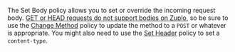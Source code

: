 The Set Body policy allows you to set or override the incoming request body. [GET or HEAD requests do not support bodies on Zuplo](/docs/articles/zp-body-removed), so be sure to use the [Change Method](/docs/policies/change-method-inbound) policy to update the method to a `POST` or whatever is appropriate. You might also need to use the [Set Header](/docs/policies/set-headers-inbound) policy to set a `content-type`.
